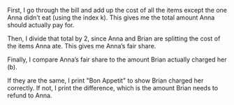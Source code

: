 First, I go through the bill and add up the cost of all the items except the one Anna didn’t eat (using the index k). This gives me the total amount Anna should actually pay for.

Then, I divide that total by 2, since Anna and Brian are splitting the cost of the items Anna ate. This gives me Anna’s fair share.

Finally, I compare Anna’s fair share to the amount Brian actually charged her (b).

If they are the same, I print "Bon Appetit" to show Brian charged her correctly.
If not, I print the difference, which is the amount Brian needs to refund to Anna.